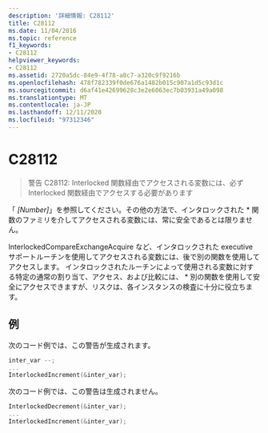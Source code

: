 ```yaml
---
description: '詳細情報: C28112'
title: C28112
ms.date: 11/04/2016
ms.topic: reference
f1_keywords:
- C28112
helpviewer_keywords:
- C28112
ms.assetid: 2720a5dc-84e9-4f78-a8c7-a320c9f9216b
ms.openlocfilehash: 478f782339f0de676a1482b015c907a1d5c93d1c
ms.sourcegitcommit: d6af41e42699628c3e2e6063ec7b03931a49a098
ms.translationtype: MT
ms.contentlocale: ja-JP
ms.lasthandoff: 12/11/2020
ms.locfileid: "97312346"
---
```

# <a name="c28112"></a>C28112

> 警告 C28112: Interlocked 関数経由でアクセスされる変数には、必ず Interlocked 関数経由でアクセスする必要があります

「 *[Number]*」を参照してください。その他の方法で、インタロックされた \* 関数のファミリを介してアクセスされる変数には、常に安全であるとは限りません。

InterlockedCompareExchangeAcquire など、インタロックされた executive サポートルーチンを使用してアクセスされる変数には、後で別の関数を使用してアクセスします。 インタロックされたルーチンによって使用される変数に対する特定の通常の割り当て、アクセス、および比較には、 \* 別の関数を使用して安全にアクセスできますが、リスクは、各インスタンスの検査に十分に役立ちます。

## <a name="example"></a>例

次のコード例では、この警告が生成されます。

```cpp
inter_var --;
...
InterlockedIncrement(&inter_var);
```

次のコード例では、この警告は生成されません。

```cpp
InterlockedDecrement(&inter_var);
...
InterlockedIncrement(&inter_var);
```
